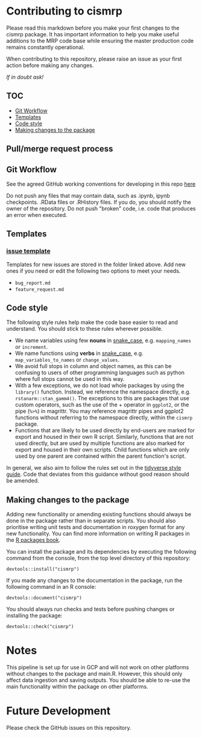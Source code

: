 # Contributing to cismrp

Please read this markdown before you make your first changes to the cismrp package.
It has important information to help you make useful additions to the MRP code base while ensuring the master production code remains constantly operational.

When contributing to this repository, please raise an issue as your first action before making any changes.

*If in doubt ask!*

## TOC
 - [Git Workflow](#git-workflow)
 - [Templates](#templates)  
 - [Code style](#code-style)  
 - [Making changes to the package](#making-changes-to-the-package)

## Pull/merge request process

## Git Workflow

See the agreed GitHub working conventions for developing in this repo [here](https://officenationalstatistics.sharepoint.com/:p:/r/sites/covid19/CISA_Analysis/Polestar/User_Guidance/GitHub%20Working%20Convention.pptx?d=w2b107791ef6443a7a88a0d824b989f8a&csf=1&web=1&e=gNbdbL)

Do not push any files that may contain data, such as .ipynb, ipynb checkpoints. .RData files or .RHistory files. 
If you do, you should notify the owner of the repository. Do not push "broken" code, i.e. code that produces an error when executed. 


## Templates
  
### [issue template](https://github.com/ONSdigital/CIS_MRP/tree/master/.github/ISSUE_TEMPLATE)
  Templates for new issues are stored in the folder linked above. Add new ones if you need or edit the following two options to meet your needs.
* `bug_report.md`  
* `feature_request.md`  
  
  
## Code style

The following style rules help make the code base easier to read and understand. You should stick to these rules wherever possible.

- We name variables using few **nouns** in [snake_case](https://en.wikipedia.org/wiki/Snake_case), e.g. `mapping_names`
or `increment`.
- We name functions using **verbs** in [snake_case](https://en.wikipedia.org/wiki/Snake_case), e.g. `map_variables_to_names` or
`change_values`.
- We avoid full stops in column and object names, as this can be confusing to users of other programming languages such as python where full stops cannot be used in this way.
- With a few exceptions, we do not load whole packages by using the `library()` function. Instead, we reference the namespace directly, e.g. `rstanarm::stan_gamm4()`. The exceptions to this are packages that use custom operators, such as the use of the + operator in `ggplot2`, or the pipe (`%>%`) in magrittr. You may reference magrittr pipes and ggplot2 functions without referring to the namespace directly, within the `cismrp` package. 
- Functions that are likely to be used directly by end-users are marked for export and housed in their own R script. Similarly, functions that are not used directly, but are used by multiple functions are also marked for export and housed in their own scripts. Child functions which are only used by one parent are contained within the parent function's script. 

In general, we also aim to follow the rules set out in the [tidyverse style guide](https://style.tidyverse.org/index.html). Code that deviates from this guidance without good reason should be amended.

## Making changes to the package

Adding new functionality or amending existing functions should always be done in the package rather than in separate scripts. You should also prioritise writing unit tests and documentation in roxygen format for any new functionality. You can find more information on writing R packages in the [R packages book](https://r-pkgs.org/).

You can install the package and its dependencies by executing the following command from the console, from the top level directory of this repository:

`
devtools::install("cismrp")
`

If you made any changes to the documentation in the package, run the following command in an R console:

`
devtools::document("cismrp")
`

You should always run checks and tests before pushing changes or installing the package:

`
devtools::check("cismrp")
`

# Notes
This pipeline is set up for use in GCP and will not work on other platforms without changes to the package and main.R. However, this should only affect data ingestion and saving outputs. You should be able to re-use the main functionality within the package on other platforms.

# Future Development
Please check the GitHub issues on this repository.


